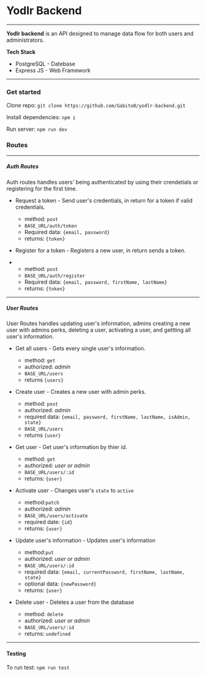 # Yodlr Backend

---

**Yodlr backend** is an API designed to manage data flow for both users and administrators.

**Tech Stack**

- PostgreSQL - Datebase
- Express JS - Web Framework

---

### Get started

Clone repo:
`git clone https://github.com/Gabito0/yodlr-backend.git`

Install dependencies:
`npm i`

Run server:
`npm run dev`

### Routes

---

##### Auth Routes

Auth routes handles users' being authenticated by using their crendetials or registering for the first time.

- Request a token - Send user's credentials, in return for a token if valid credentials.

  - method: `post`
  - `BASE_URL/auth/token`
  - Required data: `{email, password}`
  - returns: `{token}`

- Register for a token - Registers a new user, in return sends a token.
- - method: `post`
  - `BASE_URL/auth/register`
  - Required data: `{email, password, firstName, lastName}`
  - returns: `{token}`

---

##### User Routes

User Routes handles updating user's information, admins creating a new user with admins perks, deleting a user, activating a user, and gettting all user's information.

- Get all users - Gets every single user's information.

  - method: `get`
  - authorized: _admin_
  - `BASE_URL/users`
  - returns `{users}`

- Create user - Creates a new user with admin perks.

  - method: `post`
  - authorized: _admin_
  - required data: `{email, password, firstName, lastName, isAdmin, state}`
  - `BASE_URL/users`
  - returns `{user}`

- Get user - Get user's information by thier id.

  - method: `get`
  - authorized: _user or admin_
  - `BASE_URL/users/:id`
  - returns: `{user}`

- Activate user - Changes user's `state` to `active`

  - method:`patch`
  - authorized: _admin_
  - `BASE_URL/users/activate`
  - required date: `{id}`
  - returns: `{user}`

- Update user's information - Updates user's information

  - method:`put`
  - authorized: _user or admin_
  - `BASE_URL/users/:id`
  - required data: `{email, currentPassword, firstName, lastName, state}`
  - optional data: `{newPassword}`
  - returns: `{user}`

- Delete user - Deletes a user from the database
  - method: `delete`
  - authorized: _user or admin_
  - `BASE_URL/users/:id`
  - returns: `undefined`

---

#### Testing

To run test:
`npm run test`
